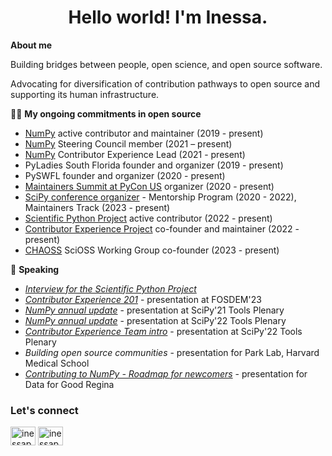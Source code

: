 <h1 align="center">Hello world! I'm Inessa. </h1>

**About me**

Building bridges between people, open science, and open source software. 

Advocating for diversification of contribution pathways to open source and supporting its human infrastructure. 


👩‍💻 **My ongoing commitments in open source**
 
- [NumPy](https://github.com/numpy) active contributor and maintainer (2019 - present)
- [NumPy](https://github.com/numpy) Steering Council member (2021 – present)
- [NumPy](https://github.com/numpy) Contributor Experience Lead (2021 - present)
- PyLadies South Florida founder and organizer (2019 - present)
- PySWFL founder and organizer (2020 - present)
- [Maintainers Summit at PyCon US](https://www.youtube.com/@MaintainersSummitPyConUS) organizer (2020 - present)
- [SciPy conference organizer](https://www.scipy2023.scipy.org) - Mentorship Program (2020 - 2022), Maintainers Track (2023 - present)
- [Scientific Python Project](https://github.com/scientific-python) active contributor (2022 - present)
- [Contributor Experience Project](https://github.com/contributor-experience) co-founder and maintainer (2022 - present)
- [CHAOSS](https://github.com/chaoss) SciOSS Working Group co-founder (2023 - present)


📢 **Speaking**

- *[Interview for the Scientific Python Project](https://www.youtube.com/watch?v=IZAUlHFZMCQ)*
- *[Contributor Experience 201](https://fosdem.org/2023/schedule/speaker/inessa_pawson/)* - presentation at FOSDEM'23
- *[NumPy annual update](https://www.youtube.com/watch?v=hvHedn8bORU)* - presentation at SciPy'21 Tools Plenary
- *[NumPy annual update](https://www.youtube.com/watch?v=TirPmOyHrmA)* - presentation at SciPy'22 Tools Plenary
- *[Contributor Experience Team intro](https://www.youtube.com/watch?v=XiW1y18eMso)* - presentation at SciPy'22 Tools Plenary
- *Building open source communities* - presentation for Park Lab, Harvard Medical School 
- *[Contributing to NumPy - Roadmap for newcomers](https://speakerdeck.com/inessapawson/contributing-to-numpy-a-roadmap-for-newcomers)* - presentation for Data for Good Regina

<h3 align="left">Let's connect</h3>
<p align="left">
<a href="https://twitter.com/inessapawson" target="blank"><img align="center" src="https://cdn.jsdelivr.net/npm/simple-icons@3.0.1/icons/twitter.svg" alt="inessapawson" height="30" width="40" /></a>
<a href="https://linkedin.com/in/ipawson" target="blank"><img align="center" src="https://cdn.jsdelivr.net/npm/simple-icons@3.0.1/icons/linkedin.svg" alt="inessapawson" height="30" width="40" /></a>
</p>
